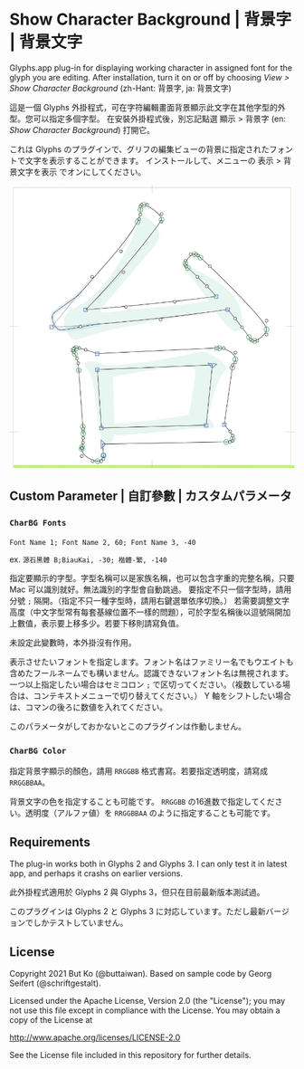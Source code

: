 # Show Character Background | 背景字 | 背景文字

Glyphs.app plug-in for displaying working character in assigned font for the glyph you are editing.
After installation, turn it on or off by choosing *View > Show Character Background* (zh-Hant: 背景字, ja: 背景文字)

這是一個 Glyphs 外掛程式，可在字符編輯畫面背景顯示此文字在其他字型的外型。您可以指定多個字型。
在安裝外掛程式後，別忘記點選 顯示 > 背景字 (en: *Show Character Background*) 打開它。

これは Glyphs のプラグインで、グリフの編集ビューの背景に指定されたフォントで文字を表示することができます。
インストールして、メニューの 表示 > 背景文字を表示 でオンにしてください。

![ShowCharacterBackground](ShowCharacterBackground.png)



## Custom Parameter | 自訂參數 | カスタムパラメータ

### `CharBG Fonts`

`Font Name 1; Font Name 2, 60; Font Name 3, -40`

ex.
`源石黑體 B;BiauKai, -30; 楷體-繁, -140`


指定要顯示的字型。字型名稱可以是家族名稱，也可以包含字重的完整名稱，只要 Mac 可以識別就好。無法識別的字型會自動跳過。
要指定不只一個字型時，請用分號 `;` 隔開。（指定不只一種字型時，請用右鍵選單依序切換。）
若需要調整文字高度（中文字型常有每套基線位置不一樣的問題），可於字型名稱後以逗號隔開加上數值，表示要上移多少。若要下移則請寫負值。

未設定此變數時，本外掛沒有作用。


表示させたいフォントを指定します。フォント名はファミリー名でもウエイトも含めたフールネームでも構いません。認識できないフォント名は無視されます。
一つ以上指定したい場合はセミコロン `;` で区切ってください。（複数している場合は、コンテキストメニューで切り替えてください。）
Y 軸をシフトしたい場合は、コマンの後ろに数値を入れてください。

このパラメータがしておかないとこのプラグインは作動しません。


### `CharBG Color`

指定背景字顯示的顏色，請用 `RRGGBB` 格式書寫。若要指定透明度，請寫成 `RRGGBBAA`。


背景文字の色を指定することも可能です。 `RRGGBB` の16進数で指定してください。透明度（アルファ値）を `RRGGBBAA` のように指定することも可能です。



## Requirements

The plug-in works both in Glyphs 2 and Glyphs 3. I can only test it in latest app, and perhaps it crashs on earlier versions.

此外掛程式適用於 Glyphs 2 與 Glyphs 3，但只在目前最新版本測試過。

このプラグインは Glyphs 2 と Glyphs 3 に対応しています。ただし最新バージョンでしかテストしていません。



## License

Copyright 2021 But Ko (@buttaiwan).
Based on sample code by Georg Seifert (@schriftgestalt).

Licensed under the Apache License, Version 2.0 (the "License");
you may not use this file except in compliance with the License.
You may obtain a copy of the License at

http://www.apache.org/licenses/LICENSE-2.0

See the License file included in this repository for further details.
